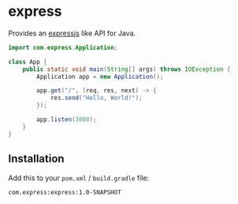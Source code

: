 # express

Provides an [expressjs](https://expressjs.com/) like API for Java.

```java
import com.express.Application;

class App {
    public static void main(String[] args) throws IOException {
        Application app = new Application();

        app.get("/", (req, res, next) -> {
            res.send("Hello, World!");
        });

        app.listen(3000);
    }
}
```

## Installation

Add this to your `pom.xml` / `build.gradle` file:

`com.express:express:1.0-SNAPSHOT`

